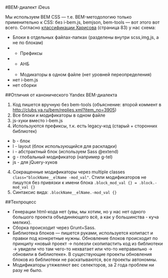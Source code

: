#BEM-диалект iDeus

Мы используем BEM CSS — т.е. BEM-методологию только применительно к CSS: без i-bem.js, bemjson, bem-tools — вот этого вот всего.
Согласно [классификации Харисова](http://download.yandex.ru/company/experience/subbotnik/minsk_harisov.pdf) (страница 83) у нас схема:
* Блоки в отдельных файлах-папках (разделены внутри scss,img,js, а не по блокам)
* + Префиксы
* + АНБ
* + Модикаторы в одном файле (нет уровней переопределения)
* нет i-bem.js
* нет сборки

##Отличия от канонического Yandex BEM-диалекта
1. Код пишется вручную без bem-tools (объяснение: второй коммент в http://clubs.ya.ru/bem/replies.xml?item_no=3905)
2. Все блоки и модификаторы в одном файле
3. js-хуки вместо i-bem.js
3. Используются префиксы, т.к. есть legacy-код (старый + сторонних библиотек)
 * b - блок
 * l - layout (блок использующийся для раскладки)
 * i - абстрактный блок (используем Sass @extend)
 * g - глобальный модификатор (например g-tel)
 * js - для jQuery-хуков
4. Сокращенные модификаторы через multiple classes `class="blockName__elName -mod_val"`.
Стили модификаторов не пишутся без привязки к имени блока `.block_mod_val {} = .block.-mod_val {}`
5. Синтаксис вида: `.blockName__elName.-mod_val {}`

##Техпроцесс
 * Генерации html-кода нет (увы, мы хотим, но у нас нет одного большого проекта объединяющего всё, а как у большинства - куча мелких).
 * Сборка происходит через Grunt+Sass.
 * Библиотека блоков — пишется руками, используется копипаст и правки под конкретные нужны. Обновление блоков происходит по принципу «новый проект → полезли скопипастить код из библиотеки → увидели что там чего-то нехватает или что-то неправильно → обновили в библиотеке». В существующие проекты обновления блоков из библиотеки не раскатываются, все проекты автономны.
 * Модификаторы утяжеляют вес селекторов, за 2 года проблем ни разу не было.
